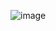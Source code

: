 ![image](https://github.com/pritam1322/Lodging_website/assets/54185099/8be9d68a-8974-4560-812e-a7245181dd75)
